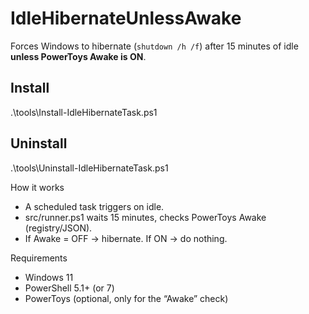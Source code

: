 # IdleHibernateUnlessAwake

Forces Windows to hibernate (`shutdown /h /f`) after 15 minutes of idle **unless PowerToys Awake is ON**.

## Install
.\tools\Install-IdleHibernateTask.ps1

## Uninstall
.\tools\Uninstall-IdleHibernateTask.ps1

How it works

- A scheduled task triggers on idle.
- src/runner.ps1 waits 15 minutes, checks PowerToys Awake (registry/JSON).
- If Awake = OFF → hibernate. If ON → do nothing.

Requirements
- Windows 11
- PowerShell 5.1+ (or 7)
- PowerToys (optional, only for the “Awake” check)
